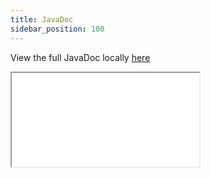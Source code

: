 ```yaml
---
title: JavaDoc
sidebar_position: 100
---
```


View the full JavaDoc locally <a href="/reference/javadoc/index.html" target="_blank">here</a>

<iframe 
width={"100%"} 
height={800} 
src="/reference/javadoc/index.html"
/>